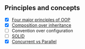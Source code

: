 ## Principles and concepts
- [x] [Four major principles of OOP](https://github.com/khandz/til/blob/master/programming/principles_and_concepts/four_major_principles_of_oop.md)
- [x] [Composition over inheritance](https://github.com/khandz/til/blob/master/programming/principles_and_concepts/composition_over_inheritance.md)
- [ ] Convention over configuration
- [ ] [SOLID](https://github.com/khandz/til/blob/master/programming/principles_and_concepts/solid.md)
- [x] [Concurrent vs Parallel](https://github.com/khandz/til/blob/master/programming/principles_and_concepts/concurrent_vs_parallel.md)
